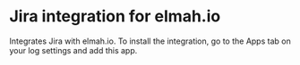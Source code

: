 # Jira integration for elmah.io

Integrates Jira with elmah.io. To install the integration, go to the Apps tab on your log settings and add this app.

